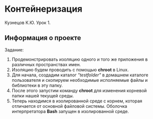 # Контейнеризация
Кузнецов К.Ю. Урок 1.

## Информация о проекте
Задание:
 
 1.  Продемонстрировать изоляцию одного и того же приложения в различных пространствах имен.
 2. Изоляцию будем проводить с помощью **chroot** в Linux.
 3. Для начала, создадим каталог *"testfolder"* в домашнем каталоге пользователя и скопируем необходимые исполняемые файлы и библиотеки в эту папку.
 4. После этого запустим команду **chroot** для изменения корневой папки нашей текущей среды.
 5. Теперь находимся в изолированной среде с корнем, которая отличается от основной файловой системы. Оболочка интерпретатора **Bash** запущен в изолированной среде.